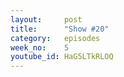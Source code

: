 ```yaml
---
layout:     post
title:      "Show #20"
category:   episodes
week_no:    5
youtube_id: HaG5LTkRLOQ
---
```

